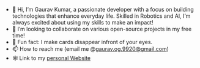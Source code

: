 - 👋 Hi, I’m Gaurav Kumar, a passionate developer with a focus on building technologies that enhance everyday life. Skilled in Robotics and AI, I’m always excited about using my skills to make an impact!
- 💞️ I’m looking to collaborate on various open-source projects in my free time!
- 🌱 Fun fact: I make cards disappear infront of your eyes. 
- 📫 How to reach me (email me @gaurav.og.9920@gmail.com)
- 🕸️ Link to my [personal Website](https://gaurav-kumar-portfolio.vercel.app)
<!---
GauravKumar9920/GauravKumar9920 is a ✨ special ✨ repository because its `README.md` (this file) appears on your GitHub profile.
You can click the Preview link to take a look at your changes.
--->
